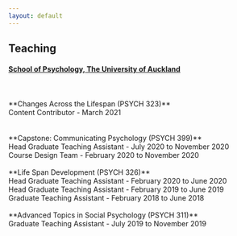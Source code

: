 ```yaml
---
layout: default
---
```

 
## Teaching
#### [School of Psychology, The University of Auckland](https://www.psych.auckland.ac.nz/en/about/our-courses/stage-3-courses.html)
<br>
<br>
**Changes Across the Lifespan (PSYCH 323)** <br>
Content Contributor - March 2021 <br>
<br>
<br>
**Capstone: Communicating Psychology (PSYCH 399)** <br>
Head Graduate Teaching Assistant - July 2020 to November 2020 <br>
Course Design Team - February 2020 to November 2020
<br>
<br>
**Life Span Development (PSYCH 326)** <br>
Head Graduate Teaching Assistant - February 2020 to June 2020 <br>
Head Graduate Teaching Assistant - February 2019 to June 2019 <br>
Graduate Teaching Assistant - February 2018 to June 2018
<br>
<br>
**Advanced Topics in Social Psychology (PSYCH 311)** <br>
Graduate Teaching Assistant - July 2019 to November 2019

